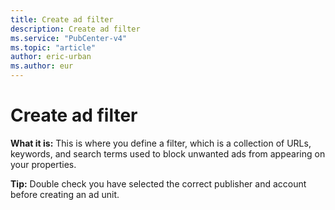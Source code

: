 ```yaml
---
title: Create ad filter
description: Create ad filter
ms.service: "PubCenter-v4"
ms.topic: "article"
author: eric-urban
ms.author: eur
---
```


# Create ad filter

**What it is:**  This is where you define a filter, which is a collection of URLs, keywords, and search terms used to block unwanted ads from appearing on your properties.

**Tip:**  Double check you have selected the correct publisher and account before creating an ad unit.


